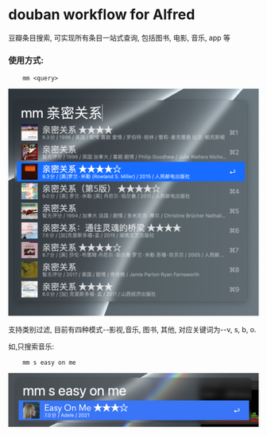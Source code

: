 # douban workflow for Alfred

豆瓣条目搜索, 可实现所有条目一站式查询, 包括图书, 电影, 音乐, app 等

### 使用方式:

```
	mm <query>
```

![](./static/demo.png)

支持类别过滤, 目前有四种模式--影视,音乐, 图书, 其他, 对应关键词为--v, s, b, o.

如,只搜索音乐:

```
	mm s easy on me
```

![](./static/filter-mode.png)
